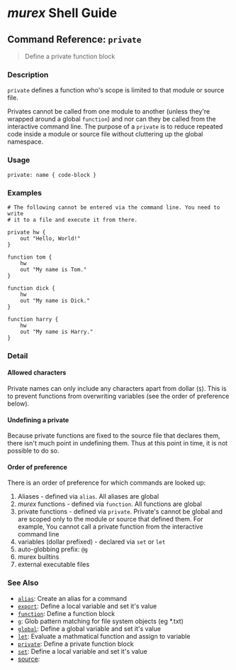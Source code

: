 # _murex_ Shell Guide

## Command Reference: `private`

> Define a private function block

### Description

`private` defines a function who's scope is limited to that module or source
file.

Privates cannot be called from one module to another (unless they're wrapped
around a global `function`) and nor can they be called from the interactive
command line. The purpose of a `private` is to reduce repeated code inside
a module or source file without cluttering up the global namespace.

### Usage

    private: name { code-block }

### Examples

    # The following cannot be entered via the command line. You need to write
    # it to a file and execute it from there.
    
    private hw {
        out "Hello, World!"
    }
    
    function tom {
        hw
        out "My name is Tom."
    }
    
    function dick {
        hw
        out "My name is Dick."
    }
    
    function harry {
        hw
        out "My name is Harry."
    }

### Detail

#### Allowed characters

Private names can only include any characters apart from dollar (`$`).
This is to prevent functions from overwriting variables (see the order of
preference below).

#### Undefining a private

Because private functions are fixed to the source file that declares them,
there isn't much point in undefining them. Thus at this point in time, it
is not possible to do so.

#### Order of preference

There is an order of preference for which commands are looked up:
1. Aliases - defined via `alias`. All aliases are global
2. _murex_ functions - defined via `function`. All functions are global
3. private functions - defined via `private`. Private's cannot be global and
   are scoped only to the module or source that defined them. For example, You
   cannot call a private function from the interactive command line
4. variables (dollar prefixed) - declared via `set` or `let`
5. auto-globbing prefix: `@g`
6. murex builtins
7. external executable files

### See Also

* [`alias`](../commands/alias.md):
  Create an alias for a command
* [`export`](../commands/export.md):
  Define a local variable and set it's value
* [`function`](../commands/function.md):
  Define a function block
* [`g`](../commands/g.md):
  Glob pattern matching for file system objects (eg *.txt)
* [`global`](../commands/global.md):
  Define a global variable and set it's value
* [`let`](../commands/let.md):
  Evaluate a mathmatical function and assign to variable
* [`private`](../commands/private.md):
  Define a private function block
* [`set`](../commands/set.md):
  Define a local variable and set it's value
* [source](../commands/source.md):
  